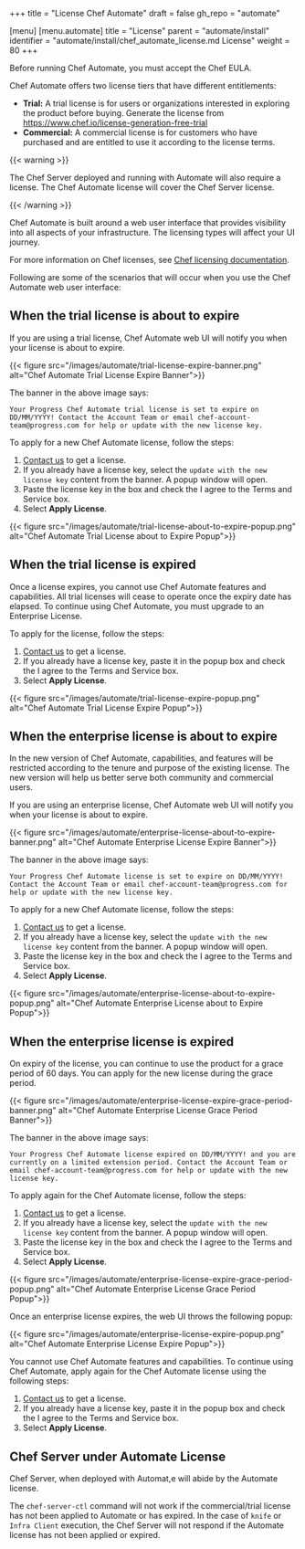 +++
title = "License Chef Automate"
draft = false
gh_repo = "automate"

[menu]
  [menu.automate]
    title = "License"
    parent = "automate/install"
    identifier = "automate/install/chef_automate_license.md License"
    weight = 80
+++

Before running Chef Automate, you must accept the Chef EULA.

Chef Automate offers two license tiers that have different entitlements:

* **Trial:** A trial license is for users or organizations interested in exploring the product before buying. Generate the license from https://www.chef.io/license-generation-free-trial
* **Commercial:** A commercial license is for customers who have purchased and are entitled to use it according to the license terms.

{{< warning >}}

The Chef Server deployed and running with Automate will also require a license. The Chef Automate license will cover the Chef Server license.

{{< /warning >}}

Chef Automate is built around a web user interface that provides visibility into all aspects of your infrastructure. The licensing types will affect your UI journey.

For more information on Chef licenses, see [Chef licensing documentation](https://docs.chef.io/licensing/).

Following are some of the scenarios that will occur when you use the Chef Automate web user interface:

## When the trial license is about to expire

If you are using a trial license, Chef Automate web UI will notify you when your license is about to expire.

{{< figure src="/images/automate/trial-license-expire-banner.png" alt="Chef Automate Trial License Expire Banner">}}

The banner in the above image says:

`Your Progress Chef Automate trial license is set to expire on DD/MM/YYYY! Contact the Account Team or email chef-account-team@progress.com for help or update with the new license key.`

To apply for a new Chef Automate license, follow the steps:

1. [Contact us](https://www.chef.io/contact-us) to get a license.
1. If you already have a license key, select the `update with the new license key` content from the banner. A popup window will open.
1. Paste the license key in the box and check the I agree to the Terms and Service box.
1. Select **Apply License**.

{{< figure src="/images/automate/trial-license-about-to-expire-popup.png" alt="Chef Automate Trial License about to Expire Popup">}}

## When the trial license is expired

Once a license expires, you cannot use Chef Automate features and capabilities. All trial licenses will cease to operate once the expiry date has elapsed. To continue using Chef Automate, you must upgrade to an Enterprise License.

To apply for the license, follow the steps:

1. [Contact us](https://www.chef.io/contact-us) to get a license.
1. If you already have a license key, paste it in the popup box and check the I agree to the Terms and Service box.
1. Select **Apply License**.

{{< figure src="/images/automate/trial-license-expire-popup.png" alt="Chef Automate Trial License Expire Popup">}}

## When the enterprise license is about to expire

In the new version of Chef Automate, capabilities, and features will be restricted according to the tenure and purpose of the existing license. The new version will help us better serve both community and commercial users.

If you are using an enterprise license, Chef Automate web UI will notify you when your license is about to expire.

{{< figure src="/images/automate/enterprise-license-about-to-expire-banner.png" alt="Chef Automate Enterprise License Expire Banner">}}

The banner in the above image says:

`Your Progress Chef Automate license is set to expire on DD/MM/YYYY! Contact the Account Team or email chef-account-team@progress.com for help or update with the new license key.`

To apply for a new Chef Automate license, follow the steps:

1. [Contact us](https://www.chef.io/contact-us) to get a license.
1. If you already have a license key, select the `update with the new license key` content from the banner. A popup window will open.
1. Paste the license key in the box and check the I agree to the Terms and Service box.
1. Select **Apply License**.

{{< figure src="/images/automate/enterprise-license-about-to-expire-popup.png" alt="Chef Automate Enterprise License about to Expire Popup">}}

## When the enterprise license is expired

On expiry of the license, you can continue to use the product for a grace period of 60 days. You can apply for the new license during the grace period.

{{< figure src="/images/automate/enterprise-license-expire-grace-period-banner.png" alt="Chef Automate Enterprise License Grace Period Banner">}}

The banner in the above image says:

`Your Progress Chef Automate license expired on DD/MM/YYYY! and you are currently on a limited extension period. Contact the Account Team or email chef-account-team@progress.com for help or update with the new license key.`

To apply again for the Chef Automate license, follow the steps:

1. [Contact us](https://www.chef.io/contact-us) to get a license.
1. If you already have a license key, select the `update with the new license key` content from the banner. A popup window will open.
1. Paste the license key in the box and check the I agree to the Terms and Service box.
1. Select **Apply License**.

{{< figure src="/images/automate/enterprise-license-expire-grace-period-popup.png" alt="Chef Automate Enterprise License Grace Period Popup">}}

Once an enterprise license expires, the web UI throws the following popup:

{{< figure src="/images/automate/enterprise-license-expire-popup.png" alt="Chef Automate Enterprise License Expire Popup">}}

You cannot use Chef Automate features and capabilities. To continue using Chef Automate, apply again for the Chef Automate license using the following steps:

1. [Contact us](https://www.chef.io/contact-us) to get a license.
1. If you already have a license key, paste it in the popup box and check the I agree to the Terms and Service box.
1. Select **Apply License**.

## Chef Server under Automate License

Chef Server, when deployed with Automat,e will abide by the Automate license.

The `chef-server-ctl` command will not work if the commercial/trial license has not been applied to Automate or has expired. In the case of `knife` or `Infra Client` execution, the Chef Server will not respond if the Automate license has not been applied or expired.
 
